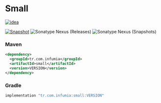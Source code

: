 # Small
[![idea](https://www.elegantobjects.org/intellij-idea.svg)](https://www.jetbrains.com/idea/)

[![Snapshot](https://github.com/Infumia/small/actions/workflows/snapshot.yml/badge.svg)](https://github.com/Infumia/small/actions/workflows/snapshot.yml)
![Sonatype Nexus (Releases)](https://img.shields.io/nexus/r/tr.com.infumia/small?label=maven-central&server=https%3A%2F%2Foss.sonatype.org%2F)
![Sonatype Nexus (Snapshots)](https://img.shields.io/nexus/s/tr.com.infumia/small?label=maven-central&server=https%3A%2F%2Foss.sonatype.org)

### Maven
```xml
<dependency>
  <groupId>tr.com.infumia</groupId>
  <artifactId>small</artifactId>
  <version>VERSION</version>
</dependency>
```

### Gradle
```groovy
implementation "tr.com.infumia:small:VERSION"
```
